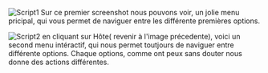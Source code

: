 ![Script1](https://github.com/user-attachments/assets/af34dc62-2920-47f1-83ca-626dcbe49c5f)
Sur ce premier screenshot nous pouvons voir, un jolie menu pricipal, qui vous permet de naviguer entre les différente premières options.

![Script2](https://github.com/user-attachments/assets/d1eb8c03-b7b7-4a49-a096-4c500a37df11)
en cliquant sur Hôte( revenir à l'image précedente), voici un second menu intéractif, qui nous permet toutjours de naviguer entre différente options.
Chaque options, comme ont peux sans douter nous donne des actions différentes.
